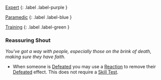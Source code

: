 
[Expert](Game/Progress#Expert)
{: .label .label-purple }

[Paramedic](Game/Paramedic)
{: .label .label-blue }

[Training](Game/Progress#Training)
{: .label .label-green }
### Reassuring Shout
*You've got a way with people, especially those on the brink of death, making sure they have faith.*
* When someone is [Defeated](Game/Core/Effects#Defeated) you may use a [Reaction](Game/Core/Reacting#Reaction) to remove their [Defeated](Game/Core/Effects#Defeated) effect. This does not require a [Skill Test](Game/Core/Terminology#Skill%20Test).

